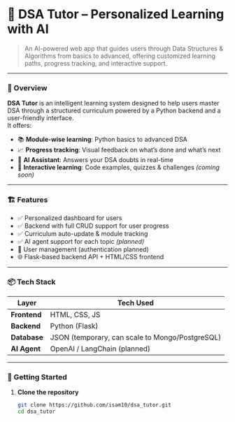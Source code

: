 # 🧠 DSA Tutor – Personalized Learning with AI

> An AI-powered web app that guides users through Data Structures & Algorithms from basics to advanced, offering customized learning paths, progress tracking, and interactive support.

---

### 📌 Overview

**DSA Tutor** is an intelligent learning system designed to help users master DSA through a structured curriculum powered by a Python backend and a user-friendly interface.  
It offers:

- 📚 **Module-wise learning**: Python basics to advanced DSA  
- 📈 **Progress tracking**: Visual feedback on what’s done and what’s next  
- 🤖 **AI Assistant**: Answers your DSA doubts in real-time  
- 🔁 **Interactive learning**: Code examples, quizzes & challenges *(coming soon)*  

---

### 🏗️ Features

- ✅ Personalized dashboard for users
- ✅ Backend with full CRUD support for user progress
- ✅ Curriculum auto-update & module tracking
- ✅ AI agent support for each topic *(planned)*
- 🔐 User management (authentication planned)
- 🌐 Flask-based backend API + HTML/CSS frontend

---

### 📦 Tech Stack

| Layer         | Tech Used                  |
|--------------|----------------------------|
| **Frontend** | HTML, CSS, JS              |
| **Backend**  | Python (Flask)             |
| **Database** | JSON (temporary, can scale to Mongo/PostgreSQL) |
| **AI Agent** | OpenAI / LangChain (planned) |

---

### 🚀 Getting Started

1. **Clone the repository**
   ```bash
   git clone https://github.com/isam10/dsa_tutor.git
   cd dsa_tutor
